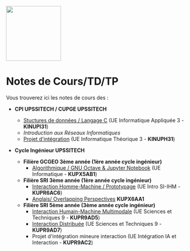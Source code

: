 <img src="https://github.com/truillet/upssitech/blob/master/logo_upssitech.png" width=150>

# Notes de Cours/TD/TP
Vous trouverez ici les notes de cours des :

* **CPI UPSSITECH / CUPGE UPSSITECH**
  * [Stuctures de données / Langage C](https://github.com/truillet/upssitech/tree/master/CUPGE/L2/SDD) (UE Informatique Appliquée 3 - **KINUPI31**)
  * *Introduction aux Réseaux Informatiques*
  * [Projet d'intégration](https://github.com/truillet/upssitech/tree/master/CUPGE/L2/Projet) (UE Informatique Théorique 3 - **KINUPH31**)
 
* **Cycle Ingénieur UPSSITECH** 
   * **Filière GCGEO 3ème année (1ère année cycle ingénieur)**
     * [Algorithmique / GNU Octave & Jupyter Notebook](https://github.com/truillet/upssitech/tree/master/GCGEO/1A) (UE Informatique - **KUPX5AB1**)
   * **Filière SRI 3ème année (1ère année cycle ingénieur)**
     * [Interaction Homme-Machine / Prototypage](https://github.com/truillet/upssitech/blob/master/SRI/1A/README.md)  (UE Intro SI-IHM - **KUPR6AC6**)
     * [Anglais/ Overlapping Perspectives](https://github.com/truillet/upssitech/tree/master/SRI/1A/HMI_Perspectives) **KUPX6AA1**
   * **Filière SRI 5ème année (3ème année cycle ingénieur)**
     * [Interaction Humain-Machine Multimodale](https://github.com/truillet/upssitech/blob/master/SRI/3A/IHM/README.md) (UE Sciences et Techniques 9 - **KUPR9AD5**)
     * [Interaction Distribuée](https://github.com/truillet/upssitech/tree/master/SRI/3A/ID) (UE Sciences et Techniques 9 - **KUPR9AD7**)
     * Projet d'intégration mineure interaction (UE Intégration IA et Interaction - **KUPR9AC2**)
